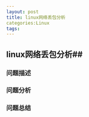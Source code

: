```yaml
---
layout: post
title: linux网络丢包分析
categories:Linux
tags:
---
```

## linux网络丢包分析##
### 问题描述 ###
### 问题分析 ###
### 问题总结 ###